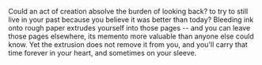 Could an act of creation absolve the burden of looking back? to try to still live in your past because you believe it was better than today? Bleeding ink onto rough paper extrudes yourself into those pages -- and you can leave those pages elsewhere, its memento more valuable than anyone else could know. Yet the extrusion does not remove it from you, and you'll carry that time forever in your heart, and sometimes on your sleeve.
